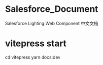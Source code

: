 # Salesforce_Document
Salesforce Lighting Web Component 中文文档

# vitepress start
cd vitepress
yarn docs:dev
